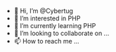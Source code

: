 - 👋 Hi, I’m @Cybertug
- 👀 I’m interested in PHP
- 🌱 I’m currently learning PHP
- 💞️ I’m looking to collaborate on ...
- 📫 How to reach me ...

<!---
Cybertug/Cybertug is a ✨ special ✨ repository because its `README.md` (this file) appears on your GitHub profile.
You can click the Preview link to take a look at your changes.
--->
